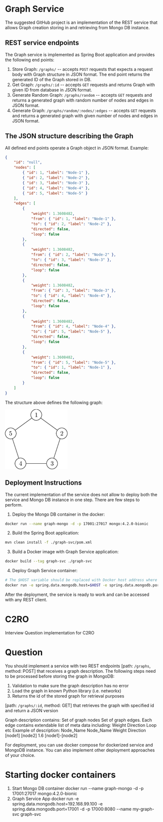 # Graph Service
The suggested GitHub project is an implementation of the REST service
that allows Graph creation storing in and retrieving from Mongo DB instance.

## REST service endpoints
The Graph service is implemented as Spring Boot application and provides the following end points:
1. Store Graph: `/graphs/` -- accepts `POST` requests that expects a request body 
with Graph structure in JSON format. The end point returns the generated ID 
of the Graph stored in DB.
2. Get Graph: `/graphs/:id` -- accepts `GET` requests and returns Graph with given ID from
database in JSON format.
3. Generate Random Graph: `/graphs/random` -- accepts `GET` requests and returns a generated graph
with random number of nodes and edges in JSON format. 
4. Generate Graph: `/graphs/random/:nodes/:edges` -- accepts `GET` requests and returns 
a generated graph with given number of nodes and edges in JSON format.

## The JSON structure describing the Graph
All defined end points operate a Graph object in JSON format.
Example:
```json
{
    "id": "null",
    "nodes": [
        { "id": 1, "label": "Node-1" },
        { "id": 2, "label": "Node-2" },
        { "id": 3, "label": "Node-3" },
        { "id": 4, "label": "Node-4" },
        { "id": 5, "label": "Node-5" }
    ],
    "edges": [
        {
            "weight": 1.3608482,
            "from": { "id": 1, "label": "Node-1" },
            "to": { "id": 2, "label": "Node-2" },
            "directed": false,
            "loop": false
        },
        {
            "weight": 1.3608482,
            "from": { "id": 2, "label": "Node-2" },
            "to": { "id": 3, "label": "Node-3" },
            "directed": false,
            "loop": false
        },
        {
            "weight": 1.3608482,
            "from": { "id": 3, "label": "Node-3" },
            "to": { "id": 4, "label": "Node-4" },
            "directed": false,
            "loop": false
        },
        {
            "weight": 1.3608482,
            "from": { "id": 4, "label": "Node-4" },
            "to": { "id": 5, "label": "Node-5" },
            "directed": false,
            "loop": false
        },
        {
            "weight": 1.3608482,
            "from": { "id": 5, "label": "Node-5" },
            "to": { "id": 1, "label": "Node-1" },
            "directed": false,
            "loop": false
        }
    ]
}
```
The structure above defines the following graph:

![alt text](https://github.com/igor-urdenko/c2ro/blob/master/graph-svc/images/5-nodes.png "5 nodes graph")

## Deployment Instructions
The current implementation of the service does not allow to deploy both the service and Mongo DB instance in one step. There are few steps to perform.
1. Deploy the Mongo DB container in the docker:
```bash
docker run --name graph-mongo -d -p 17001:27017 mongo:4.2.0-bionic
```
2. Build the Spring Boot application:
```bash
mvn clean install -f ./graph-svc/pom.xml
```
3. Build a Docker image with Graph Service application:
```bash
docker build --tag graph-svc ./graph-svc
```
4. Deploy Graph Service container:
```bash
# The $HOST variable should be replaced with Docker host address where you have deployed the Mongo DB container
docker run -e spring.data.mongodb.host=$HOST -e spring.data.mongodb.port=17001 -d -p 17000:8080 --name my-graph-svc graph-svc
```

After the deployment, the service is ready to work and can be accessed with any REST client.








# C2RO
Interview Question implementation for C2RO

# Question
You should implement a service with two REST endpoints
[path: `/graphs`, method: POST] that receives a graph description.
The following steps need to be processed before storing the graph in MongoDB:
1. Validation to make sure the graph description has no error
2. Load the graph in known Python library (i.e. networkx)
3. Returns the id of the stored graph for retrieval purposes

[path: `/graphs/:id`, method: GET] that retrieves the graph with specified id and return a JSON version

Graph description contains:
Set of graph nodes
Set of graph edges.
  Each edge contains extendable list of meta data including:
    Weight
    Direction
    Loop
    etc
Example of description:
    Node_Name Node_Name Weight Direction
    [node1]   [node2]   1.6    [node1]-[node2]


For deployment, you can use docker compose for dockerized service and MongoDB instance. You can also implement other deployment approaches of your choice.



# Starting docker containers
1. Start Mongo DB container
  docker run --name graph-mongo -d -p 17001:27017 mongo:4.2.0-bionic
2. Graph Service App
  docker run -e spring.data.mongodb.host=192.168.99.100 -e spring.data.mongodb.port=17001 -d -p 17000:8080 --name my-graph-svc graph-svc
